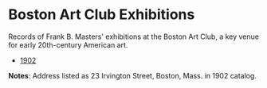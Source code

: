 # Boston Art Club Exhibitions

Records of Frank B. Masters' exhibitions at the Boston Art Club, a key venue for early 20th-century American art.

- [1902](1902.md)

**Notes**: Address listed as 23 Irvington Street, Boston, Mass. in 1902 catalog.
